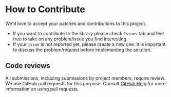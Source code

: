 # How to Contribute

We'd love to accept your patches and contributions to this project.

- If you want to contribute to the library please check `Issues` tab and feel
free to take on any problem/issue you find interesting.
- If your `issue` is not reported yet, please create a new one. It is
important to discuss the problem/request before implementing the solution.

## Code reviews

All submissions, including submissions by project members, require review. We
use GitHub pull requests for this purpose. Consult
[GitHub Help](https://help.github.com/articles/about-pull-requests/) for more
information on using pull requests.
